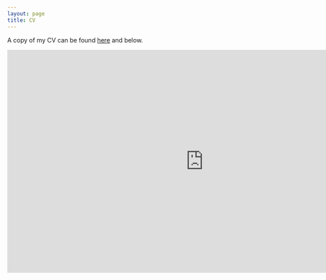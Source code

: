 ```yaml
---
layout: page
title: CV
---
```


A copy of my CV can be found [here](https://heatherkopp.github.io/files/heatherkopp_cv.pdf) and below. 

<embed src="https://heatherkopp.github.io/files/heatherkopp_cv.pdf" type="application/pdf" width="900" height="512" scale="tofit"/>

